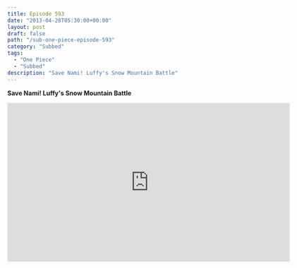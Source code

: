 ```yaml
---
title: Episode 593
date: "2013-04-28T05:30:00+00:00"
layout: post
draft: false
path: "/sub-one-piece-episode-593"
category: "Subbed"
tags:
  - "One Piece"
  - "Subbed"
description: "Save Nami! Luffy's Snow Mountain Battle"
---
```


**Save Nami! Luffy's Snow Mountain Battle**

<iframe width="640" height="360" src="https://www.rapidvideo.com/e/G6FRPFNNJD" frameborder="0" marginwidth=0 marginheight=0 scrolling=no allowfullscreen></iframe>

